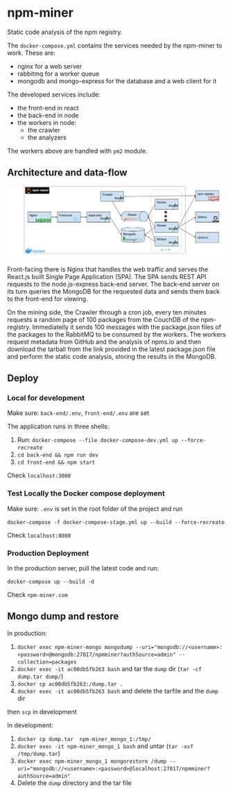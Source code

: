 # npm-miner

Static code analysis of the npm registry.

The `docker-compose.yml` contains the services needed by the npm-miner to work. These are:
- nginx for a web server
- rabbitmq for a worker queue
- mongodb and mongo-express for the database and a web client for it

The developed services include:
- the front-end in react
- the back-end in node
- the workers in node:
    - the crawler
    - the analyzers

The workers above are handled with `pm2` module.

## Architecture and data-flow

![](npm-miner-architecture.png)

Front-facing there is Nginx that handles the web traffic and serves the React.js built Single Page Application (SPA). The SPA sends REST API requests to the node.js-express back-end server. The back-end server on its turn queries the MongoDB for the requested data and sends them back to the front-end for viewing.

On the mining side, the Crawler through a cron job, every ten minutes requests a random page of 100 packages from the CouchDB of the npm-registry. Immediatelly it sends 100 messages with the package.json files of the packages to the RabbitMQ to be consumed by the workers. The workers request metadata from GitHub and the analysis of npms.io and then download the tarball from the link provided in the latest package.json file and perform the static code analysis, storing the results in the MongoDB.

## Deploy

### Local for development

Make sure: `back-end/.env`, `front-end/.env` are set

The application runs in three shells:
1. Run: `docker-compose --file docker-compose-dev.yml up --force-recreate`
2. `cd back-end && npm run dev`
3. `cd front-end && npm start`

Check `localhost:3000`

### Test Locally the Docker compose deployment

Make sure: `.env` is set in the root folder of the project and run

```
docker-compose -f docker-compose-stage.yml up --build --force-recreate
```

Check `localhost:8080`

### Production Deployment

In the production server, pull the latest code and run:

```
docker-compose up --build -d
```

Check `npm-miner.com`

## Mongo dump and restore

In production:

1. `docker exec npm-miner-mongo mongodump --uri="mongodb://<username>:<password>@mongodb:27017/npmminer?authSource=admin" --collection=packages`
2. `docker exec -it ac00db5fb263 bash` and tar the `dump` dir (`tar -cf dump.tar dump/`)
3. `docker cp ac00db5fb263:/dump.tar .`
4. `docker exec -it ac00db5fb263 bash` and delete the tarfile and the `dump` dir

then `scp` in development

In development:

1. `docker cp dump.tar  npm-miner_mongo_1:/tmp/`
2. `docker exec -it npm-miner_mongo_1 bash` and untar (`tar -xvf /tmp/dump.tar`)
3. `docker exec npm-miner_mongo_1 mongorestore /dump --uri="mongodb://<username>:<password>@localhost:27017/npmminer?authSource=admin"`
4. Delete the `dump` directory and the tar file
